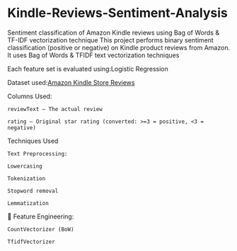 # Kindle-Reviews-Sentiment-Analysis
Sentiment classification of Amazon Kindle reviews using Bag of Words &amp; TF-IDF vectorization technique
This project performs binary sentiment classification (positive or negative) on Kindle product reviews from Amazon.
It uses Bag of Words & TFIDF text vectorization techniques

Each feature set is evaluated using:Logistic Regression

Dataset used:[Amazon Kindle Store Reviews](http://jmcauley.ucsd.edu/data/amazon/)

Columns Used:

    reviewText – The actual review

    rating – Original star rating (converted: >=3 = positive, <3 = negative)

    
Techniques Used

    Text Preprocessing:

    Lowercasing

    Tokenization

    Stopword removal

    Lemmatization

🔹 Feature Engineering:

    CountVectorizer (BoW)

    TfidfVectorizer


